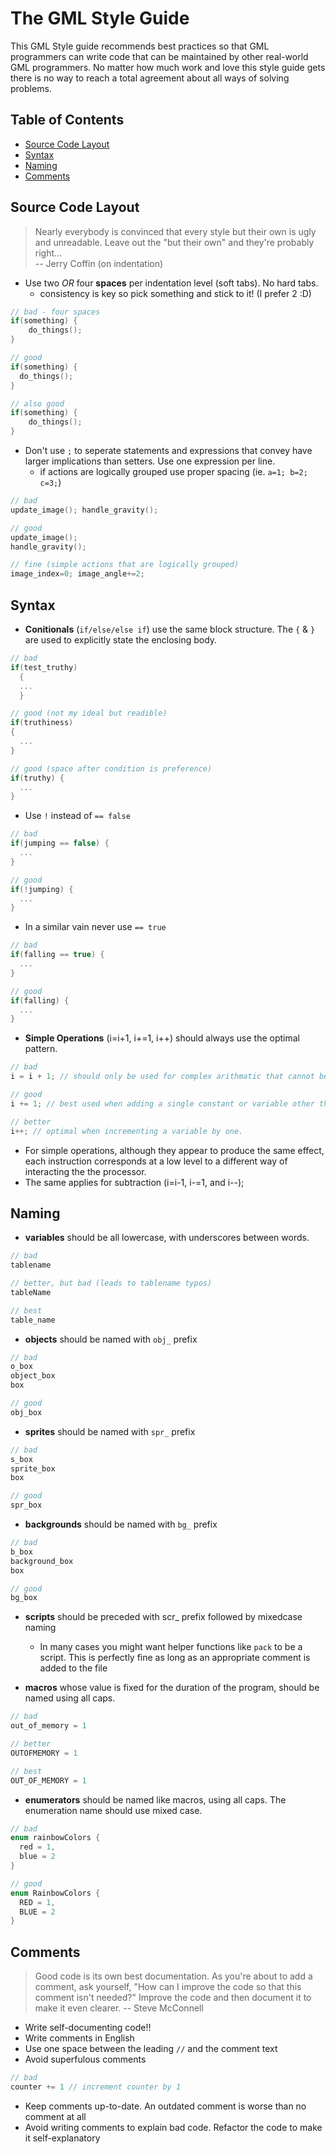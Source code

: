 # The GML Style Guide

This GML Style guide recommends best practices so that GML programmers can write code that can be maintained by other real-world GML programmers. No matter how much work and love this style guide gets there is no way to reach a total agreement about all ways of solving problems.

## Table of Contents
* [Source Code Layout](#source-code-layout)
* [Syntax](#syntax)
* [Naming](#naming)
* [Comments](#comments)

## Source Code Layout
> Nearly everybody is convinced that every style but their own is
> ugly and unreadable. Leave out the "but their own" and they're
> probably right... <br/>
> -- Jerry Coffin (on indentation)

* Use two *OR* four **spaces** per indentation level (soft tabs). No hard tabs.
  * consistency is key so pick something and stick to it! (I prefer 2 :D)
```c
// bad - four spaces
if(something) {
    do_things();
}

// good
if(something) {
  do_things();
}

// also good
if(something) {
    do_things();
}
```

* Don't use `;` to seperate statements and expressions that convey have larger implications than setters. Use one expression per line.
  * if actions are logically grouped use proper spacing (ie. `a=1; b=2; c=3;`)
```c
// bad
update_image(); handle_gravity();

// good
update_image();
handle_gravity();

// fine (simple actions that are logically grouped)
image_index=0; image_angle+=2;
```

## Syntax
* **Conitionals** (`if/else/else if`) use the same block structure. The `{` & `}`  are used to explicitly state the enclosing body.
```c
// bad
if(test_truthy)
  {
  ...
  }

// good (not my ideal but readible)
if(truthiness)
{
  ...
}

// good (space after condition is preference)
if(truthy) {
  ...
}
```
* Use `!` instead of `== false`
```c
// bad
if(jumping == false) {
  ...
}

// good
if(!jumping) {
  ...
}
```
* In a similar vain never use `== true`
```c
// bad
if(falling == true) {
  ...
}

// good
if(falling) {
  ...
}
```

* **Simple Operations** (i=i+1, i+=1, i++) should always use the optimal pattern.
```c
// bad
i = i + 1; // should only be used for complex arithmatic that cannot be reduced to a more efficient pattern.

// good
i += 1; // best used when adding a single constant or variable other than 1 

// better
i++; // optimal when incrementing a variable by one.
```
* For simple operations, although they appear to produce the same effect, each instruction corresponds at a low level to a different way of interacting the the processor. 
* The same applies for subtraction (i=i-1, i-=1, and i--);

## Naming
* **variables** should be all lowercase, with underscores between words. 
```c
// bad
tablename

// better, but bad (leads to tablename typos)
tableName

// best
table_name
```

* **objects** should be named with `obj_` prefix
```c
// bad
o_box
object_box
box

// good
obj_box
```

* **sprites** should be named with `spr_` prefix
```c
// bad
s_box
sprite_box
box

// good
spr_box
```

* **backgrounds** should be named with `bg_` prefix
```c
// bad
b_box
background_box
box

// good
bg_box
```

* **scripts** should be preceded with scr_ prefix followed by mixedcase naming
  * In many cases you might want helper functions like `pack` to be a script. This is perfectly fine as long as an appropriate comment is added to the file


* **macros** whose value is fixed for the duration of the program, should be named using all caps.
```c
// bad
out_of_memory = 1

// better
OUTOFMEMORY = 1

// best
OUT_OF_MEMORY = 1
```

* **enumerators** should be named like macros, using all caps. The enumeration name should use mixed case. 
```c
// bad
enum rainbowColors {
  red = 1,
  blue = 2
}

// good
enum RainbowColors {
  RED = 1,
  BLUE = 2
}
```

## Comments
> Good code is its own best documentation. As you're about to add a comment, ask yourself, "How can I improve the code so that this comment isn't needed?" Improve the code and then document it to make it even clearer.
> -- Steve McConnell

* Write self-documenting code!!
* Write comments in English
* Use one space between the leading `//` and the comment text
* Avoid superfulous comments
```c
// bad
counter += 1 // increment counter by 1
```
* Keep comments up-to-date. An outdated comment is worse than no comment at all
* Avoid writing comments to explain bad code. Refactor the code to make it self-explanatory
